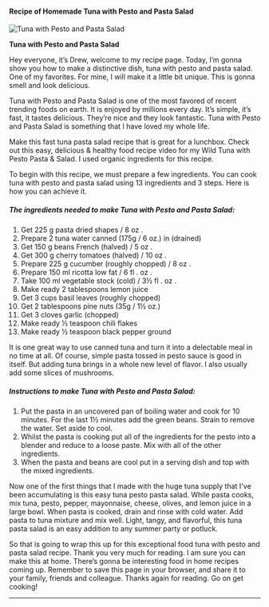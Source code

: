             

#### Recipe of Homemade Tuna with Pesto and Pasta Salad

![Tuna with Pesto and Pasta Salad](https://img-global.cpcdn.com/recipes/a7d39595683d43c1/751x532cq70/tuna-with-pesto-and-pasta-salad-recipe-main-photo.jpg)

**Tuna with Pesto and Pasta Salad**

Hey everyone, it’s Drew, welcome to my recipe page. Today, I’m gonna show you how to make a distinctive dish, tuna with pesto and pasta salad. One of my favorites. For mine, I will make it a little bit unique. This is gonna smell and look delicious.

Tuna with Pesto and Pasta Salad is one of the most favored of recent trending foods on earth. It is enjoyed by millions every day. It’s simple, it’s fast, it tastes delicious. They’re nice and they look fantastic. Tuna with Pesto and Pasta Salad is something that I have loved my whole life.

Make this fast tuna pasta salad recipe that is great for a lunchbox. Check out this easy, delicious & healthy food recipe video for my Wild Tuna with Pesto Pasta & Salad. I used organic ingredients for this recipe.

To begin with this recipe, we must prepare a few ingredients. You can cook tuna with pesto and pasta salad using 13 ingredients and 3 steps. Here is how you can achieve it.

##### The ingredients needed to make Tuna with Pesto and Pasta Salad:

1.  Get 225 g pasta dried shapes / 8 oz .
2.  Prepare 2 tuna water canned (175g / 6 oz.) in (drained)
3.  Get 150 g beans French (halved) / 5 oz .
4.  Get 300 g cherry tomatoes (halved) / 10 oz .
5.  Prepare 225 g cucumber (roughly chopped) / 8 oz .
6.  Prepare 150 ml ricotta low fat / 6 fl . oz .
7.  Take 100 ml vegetable stock (cold) / 3½ fl . oz .
8.  Make ready 2 tablespoons lemon juice
9.  Get 3 cups basil leaves (roughly chopped)
10.  Get 2 tablespoons pine nuts (35g / 1½ oz.)
11.  Get 3 cloves garlic (chopped)
12.  Make ready ½ teaspoon chili flakes
13.  Make ready ½ teaspoon black pepper ground

It is one great way to use canned tuna and turn it into a delectable meal in no time at all. Of course, simple pasta tossed in pesto sauce is good in itself. But adding tuna brings in a whole new level of flavor. I also usually add some slices of mushrooms.

##### Instructions to make Tuna with Pesto and Pasta Salad:

1.  Put the pasta in an uncovered pan of boiling water and cook for 10 minutes. For the last 1½ minutes add the green beans. Strain to remove the water. Set aside to cool.
2.  Whilst the pasta is cooking put all of the ingredients for the pesto into a blender and reduce to a loose paste. Mix with all of the other ingredients.
3.  When the pasta and beans are cool put in a serving dish and top with the mixed ingredients.

Now one of the first things that I made with the huge tuna supply that I've been accumulating is this easy tuna pesto pasta salad. While pasta cooks, mix tuna, pesto, pepper, mayonnaise, cheese, olives, and lemon juice in a large bowl. When pasta is cooked, drain and rinse with cold water. Add pasta to tuna mixture and mix well. Light, tangy, and flavorful, this tuna pasta salad is an easy addition to any summer party or potluck.

So that is going to wrap this up for this exceptional food tuna with pesto and pasta salad recipe. Thank you very much for reading. I am sure you can make this at home. There’s gonna be interesting food in home recipes coming up. Remember to save this page in your browser, and share it to your family, friends and colleague. Thanks again for reading. Go on get cooking!

* * *